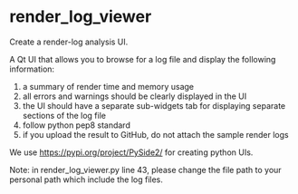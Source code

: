 # render_log_viewer

Create a render-log analysis UI.

A Qt UI that allows you to browse for a log file and display the following information:
1. a summary of render time and memory usage
2. all errors and warnings should be clearly displayed in the UI
3. the UI should have a separate sub-widgets tab for displaying separate sections of the log file
4. follow python pep8 standard
5. if you upload the result to GitHub, do not attach the sample render logs

We use https://pypi.org/project/PySide2/ for creating python UIs.


Note:
in render_log_viewer.py line 43, please change the file path to your personal path which include the log files.
